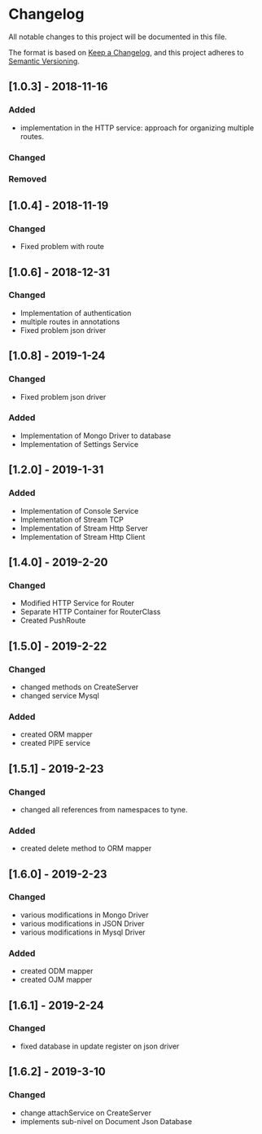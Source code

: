 # Changelog
All notable changes to this project will be documented in this file.

The format is based on [Keep a Changelog](https://keepachangelog.com/en/1.0.0/),
and this project adheres to [Semantic Versioning](https://semver.org/spec/v2.0.0.html).


## [1.0.3] - 2018-11-16
### Added
- implementation in the HTTP service: approach for organizing multiple routes.

### Changed

### Removed

## [1.0.4] - 2018-11-19
### Changed
- Fixed problem with route

## [1.0.6] - 2018-12-31
### Changed

- Implementation of authentication
- multiple routes in annotations
- Fixed problem json driver

## [1.0.8] - 2019-1-24

### Changed
- Fixed problem json driver

### Added
- Implementation of Mongo Driver to database
- Implementation of Settings Service


## [1.2.0] - 2019-1-31

### Added
- Implementation of Console Service
- Implementation of Stream TCP
- Implementation of Stream Http Server
- Implementation of Stream Http Client


## [1.4.0] - 2019-2-20

### Changed
- Modified HTTP Service for Router
- Separate HTTP Container for RouterClass
- Created PushRoute

## [1.5.0] - 2019-2-22

### Changed
- changed methods on CreateServer
- changed service Mysql

### Added
- created ORM mapper
- created PIPE service

## [1.5.1] - 2019-2-23

### Changed
- changed all references from namespaces to tyne.

### Added
- created delete method to ORM mapper

## [1.6.0] - 2019-2-23

### Changed
- various modifications in Mongo Driver
- various modifications in JSON Driver
- various modifications in Mysql Driver

### Added
- created ODM mapper
- created OJM mapper

## [1.6.1] - 2019-2-24

### Changed
- fixed database in update register on json driver

## [1.6.2] - 2019-3-10

### Changed
- change attachService on CreateServer
- implements sub-nivel on Document Json Database
